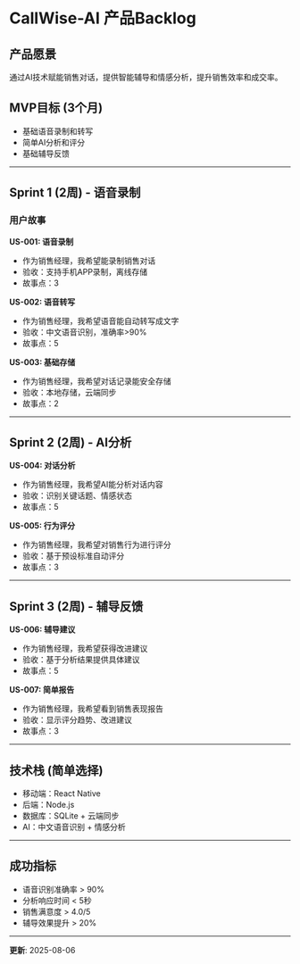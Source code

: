 # CallWise-AI 产品Backlog

## 产品愿景
通过AI技术赋能销售对话，提供智能辅导和情感分析，提升销售效率和成交率。

## MVP目标 (3个月)
- 基础语音录制和转写
- 简单AI分析和评分
- 基础辅导反馈

---

## Sprint 1 (2周) - 语音录制

### 用户故事

**US-001: 语音录制**
- 作为销售经理，我希望能录制销售对话
- 验收：支持手机APP录制，离线存储
- 故事点：3

**US-002: 语音转写**
- 作为销售经理，我希望语音能自动转写成文字
- 验收：中文语音识别，准确率>90%
- 故事点：5

**US-003: 基础存储**
- 作为销售经理，我希望对话记录能安全存储
- 验收：本地存储，云端同步
- 故事点：2

---

## Sprint 2 (2周) - AI分析

**US-004: 对话分析**
- 作为销售经理，我希望AI能分析对话内容
- 验收：识别关键话题、情感状态
- 故事点：5

**US-005: 行为评分**
- 作为销售经理，我希望对销售行为进行评分
- 验收：基于预设标准自动评分
- 故事点：3

---

## Sprint 3 (2周) - 辅导反馈

**US-006: 辅导建议**
- 作为销售经理，我希望获得改进建议
- 验收：基于分析结果提供具体建议
- 故事点：5

**US-007: 简单报告**
- 作为销售经理，我希望看到销售表现报告
- 验收：显示评分趋势、改进建议
- 故事点：3

---

## 技术栈 (简单选择)
- 移动端：React Native
- 后端：Node.js
- 数据库：SQLite + 云端同步
- AI：中文语音识别 + 情感分析

---

## 成功指标
- 语音识别准确率 > 90%
- 分析响应时间 < 5秒
- 销售满意度 > 4.0/5
- 辅导效果提升 > 20%

---

**更新**: 2025-08-06 
